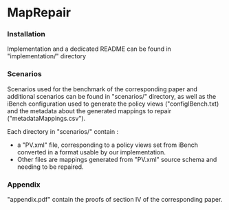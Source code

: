 # MapRepair

### Installation

Implementation and a dedicated README can be found in "implementation/" directory

### Scenarios

Scenarios used for the benchmark of the corresponding paper and additional scenarios can be found in "scenarios/" directory, as well as the iBench configuration used to generate the policy views ("configIBench.txt) and the metadata about the generated mappings to repair ("metadataMappings.csv").

Each directory in "scenarios/" contain :
* a "PV.xml" file, corresponding to a policy views set from iBench converted in a format usable by our implementation.
* Other files are mappings generated from "PV.xml" source schema and needing to be repaired.

### Appendix

"appendix.pdf" contain the proofs of section IV of the corresponding paper.